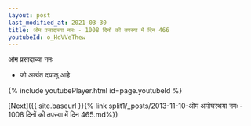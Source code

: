 ```yaml
---
layout: post
last_modified_at: 2021-03-30
title: ओम प्रसादाच्या नमः - 1008 दिनों की तपस्या में दिन 466
youtubeId: o_HdVVeThew
---
```

 
 
 ओम प्रसादाच्या नमः  
 
 -  जो अत्यंत दयाळू आहे 
 
  
 
  
 
 
 
 
 
 


{% include youtubePlayer.html id=page.youtubeId %}
 
[Next]({{ site.baseurl }}{% link  split1/_posts/2013-11-10-ओम अमोघरथया नमः - 1008 दिनों की तपस्या में दिन 465.md%})
 
